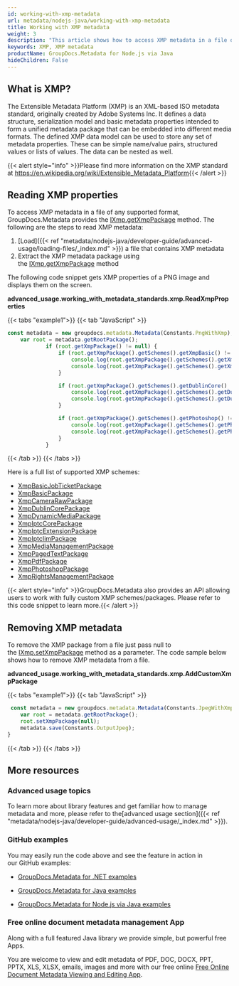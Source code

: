 ```yaml
---
id: working-with-xmp-metadata
url: metadata/nodejs-java/working-with-xmp-metadata
title: Working with XMP metadata
weight: 3
description: "This article shows how to access XMP metadata in a file of any supported format."
keywords: XMP, XMP metadata
productName: GroupDocs.Metadata for Node.js via Java
hideChildren: False
---
```

## What is XMP?

The Extensible Metadata Platform (XMP) is an XML-based ISO metadata standard, originally created by Adobe Systems Inc. It defines a data structure, serialization model and basic metadata properties intended to form a unified metadata package that can be embedded into different media formats. The defined XMP data model can be used to store any set of metadata properties. These can be simple name/value pairs, structured values or lists of values. The data can be nested as well.

{{< alert style="info" >}}Please find more information on the XMP standard at https://en.wikipedia.org/wiki/Extensible_Metadata_Platform{{< /alert >}}

## Reading XMP properties

To access XMP metadata in a file of any supported format, GroupDocs.Metadata provides the [IXmp.getXmpPackage](https://reference.groupdocs.com/metadata/nodejs-java/com.groupdocs.metadata.core/IXmp#getXmpPackage()) method. The following are the steps to read XMP metadata:

1.  [Load]({{< ref "metadata/nodejs-java/developer-guide/advanced-usage/loading-files/_index.md" >}}) a file that contains XMP metadata
2.  Extract the XMP metadata package using the [IXmp.getXmpPackage](https://reference.groupdocs.com/metadata/nodejs-java/com.groupdocs.metadata.core/IXmp#getXmpPackage()) method

The following code snippet gets XMP properties of a PNG image and displays them on the screen. 

**advanced\_usage.working\_with\_metadata\_standards.xmp.ReadXmpProperties**

{{< tabs "example1">}}
{{< tab "JavaScript" >}}
```js
const metadata = new groupdocs.metadata.Metadata(Constants.PngWithXmp);
    var root = metadata.getRootPackage();
            if (root.getXmpPackage() != null) {
                if (root.getXmpPackage().getSchemes().getXmpBasic() != null) {
                    console.log(root.getXmpPackage().getSchemes().getXmpBasic().getCreatorTool());
                    console.log(root.getXmpPackage().getSchemes().getXmpBasic().getCreateDate());
                }

                if (root.getXmpPackage().getSchemes().getDublinCore() != null) {
                    console.log(root.getXmpPackage().getSchemes().getDublinCore().getFormat());
                    console.log(root.getXmpPackage().getSchemes().getDublinCore().getCoverage());
                }

                if (root.getXmpPackage().getSchemes().getPhotoshop() != null) {
                    console.log(root.getXmpPackage().getSchemes().getPhotoshop().getColorMode());
                    console.log(root.getXmpPackage().getSchemes().getPhotoshop().getIccProfile());
                }
            }
```
{{< /tab >}}
{{< /tabs >}}

Here is a full list of supported XMP schemes:

*   [XmpBasicJobTicketPackage](https://reference.groupdocs.com/metadata/nodejs-java/com.groupdocs.metadata.core/XmpBasicJobTicketPackage)
*   [XmpBasicPackage](https://reference.groupdocs.com/metadata/nodejs-java/com.groupdocs.metadata.core/XmpBasicPackage)
*   [XmpCameraRawPackage](https://reference.groupdocs.com/metadata/nodejs-java/com.groupdocs.metadata.core/XmpCameraRawPackage)
*   [XmpDublinCorePackage](https://reference.groupdocs.com/metadata/nodejs-java/com.groupdocs.metadata.core/XmpDublinCorePackage)
*   [XmpDynamicMediaPackage](https://reference.groupdocs.com/metadata/nodejs-java/com.groupdocs.metadata.core/XmpDynamicMediaPackage)
*   [XmpIptcCorePackage](https://reference.groupdocs.com/metadata/nodejs-java/com.groupdocs.metadata.core/XmpIptcCorePackage)
*   [XmpIptcExtensionPackage](https://reference.groupdocs.com/metadata/nodejs-java/com.groupdocs.metadata.core/XmpIptcExtensionPackage)
*   [XmpIptcIimPackage](https://reference.groupdocs.com/metadata/nodejs-java/com.groupdocs.metadata.core/XmpIptcIimPackage)
*   [XmpMediaManagementPackage](https://reference.groupdocs.com/metadata/nodejs-java/com.groupdocs.metadata.core/XmpMediaManagementPackage)
*   [XmpPagedTextPackage](https://reference.groupdocs.com/metadata/nodejs-java/com.groupdocs.metadata.core/XmpPagedTextPackage)
*   [XmpPdfPackage](https://reference.groupdocs.com/metadata/nodejs-java/com.groupdocs.metadata.core/XmpPdfPackage)
*   [XmpPhotoshopPackage](https://reference.groupdocs.com/metadata/nodejs-java/com.groupdocs.metadata.core/XmpPhotoshopPackage)
*   [XmpRightsManagementPackage](https://reference.groupdocs.com/metadata/nodejs-java/com.groupdocs.metadata.core/XmpRightsManagementPackage)

{{< alert style="info" >}}GroupDocs.Metadata also provides an API allowing users to work with fully custom XMP schemes/packages. Please refer to this code snippet to learn more.{{< /alert >}}

## Removing XMP metadata

To remove the XMP package from a file just pass null to the [IXmp.setXmpPackage](https://reference.groupdocs.com/metadata/nodejs-java/com.groupdocs.metadata.core/IXmp#setXmpPackage(com.groupdocs.metadata.core.XmpPacketWrapper)) method as a parameter. The code sample below shows how to remove XMP metadata from a file.

**advanced\_usage.working\_with\_metadata\_standards.xmp.AddCustomXmpPackage**

{{< tabs "example1">}}
{{< tab "JavaScript" >}}
```js
 const metadata = new groupdocs.metadata.Metadata(Constants.JpegWithXmp);
    var root = metadata.getRootPackage();
    root.setXmpPackage(null);
    metadata.save(Constants.OutputJpeg);
}
```
{{< /tab >}}
{{< /tabs >}}

## More resources

### Advanced usage topics

To learn more about library features and get familiar how to manage metadata and more, please refer to the[advanced usage section]({{< ref "metadata/nodejs-java/developer-guide/advanced-usage/_index.md" >}}).

### GitHub examples

You may easily run the code above and see the feature in action in our GitHub examples:

*   [GroupDocs.Metadata for .NET examples](https://github.com/groupdocs-metadata/GroupDocs.Metadata-for-.NET)
    
*   [GroupDocs.Metadata for Java examples](https://github.com/groupdocs-metadata/GroupDocs.Metadata-for-Java)

*   [GroupDocs.Metadata for Node.js via Java examples](https://github.com/groupdocs-metadata/GroupDocs.Metadata-for-Node.js-via-Java)
    

### Free online document metadata management App

Along with a full featured Java library we provide simple, but powerful free Apps.

You are welcome to view and edit metadata of PDF, DOC, DOCX, PPT, PPTX, XLS, XLSX, emails, images and more with our free online [Free Online Document Metadata Viewing and Editing App](https://products.groupdocs.app/metadata).
